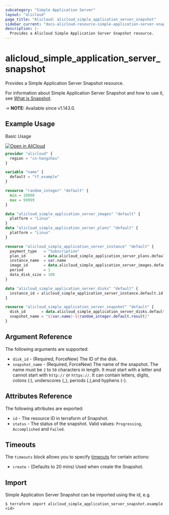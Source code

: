 ```yaml
---
subcategory: "Simple Application Server"
layout: "alicloud"
page_title: "Alicloud: alicloud_simple_application_server_snapshot"
sidebar_current: "docs-alicloud-resource-simple-application-server-snapshot"
description: |-
  Provides a Alicloud Simple Application Server Snapshot resource.
---
```


# alicloud_simple_application_server_snapshot

Provides a Simple Application Server Snapshot resource.

For information about Simple Application Server Snapshot and how to use it, see [What is Snapshot](https://www.alibabacloud.com/help/doc-detail/190452.htm).

-> **NOTE:** Available since v1.143.0.

## Example Usage

Basic Usage

<div style="display: block;margin-bottom: 40px;"><div class="oics-button" style="float: right;position: absolute;margin-bottom: 10px;">
  <a href="https://api.aliyun.com/api-tools/terraform?resource=alicloud_simple_application_server_snapshot&exampleId=a1423c32-da0a-2905-0ae4-e77eeb1588c419f26a93&activeTab=example&spm=docs.r.simple_application_server_snapshot.0.a1423c32da&intl_lang=EN_US" target="_blank">
    <img alt="Open in AliCloud" src="https://img.alicdn.com/imgextra/i1/O1CN01hjjqXv1uYUlY56FyX_!!6000000006049-55-tps-254-36.svg" style="max-height: 44px; max-width: 100%;">
  </a>
</div></div>

```terraform
provider "alicloud" {
  region = "cn-hangzhou"
}

variable "name" {
  default = "tf_example"
}

resource "random_integer" "default" {
  min = 10000
  max = 99999
}

data "alicloud_simple_application_server_images" "default" {
  platform = "Linux"
}
data "alicloud_simple_application_server_plans" "default" {
  platform = "Linux"
}

resource "alicloud_simple_application_server_instance" "default" {
  payment_type   = "Subscription"
  plan_id        = data.alicloud_simple_application_server_plans.default.plans.0.id
  instance_name  = var.name
  image_id       = data.alicloud_simple_application_server_images.default.images.0.id
  period         = 1
  data_disk_size = 100
}

data "alicloud_simple_application_server_disks" "default" {
  instance_id = alicloud_simple_application_server_instance.default.id
}

resource "alicloud_simple_application_server_snapshot" "default" {
  disk_id       = data.alicloud_simple_application_server_disks.default.ids.0
  snapshot_name = "${var.name}-${random_integer.default.result}"
}
```

## Argument Reference

The following arguments are supported:

* `disk_id` - (Required, ForceNew) The ID of the disk.
* `snapshot_name` - (Required, ForceNew) The name of the snapshot. The name must be `2` to `50` characters in length. It must start with a letter and cannot start with `http://` or `https://`. It can contain letters, digits, colons (:), underscores (_), periods (.),and hyphens (-).

## Attributes Reference

The following attributes are exported:

* `id` - The resource ID in terraform of Snapshot.
* `status` - The status of the snapshot. Valid values: `Progressing`, `Accomplished` and `Failed`.

## Timeouts

The `timeouts` block allows you to specify [timeouts](https://www.terraform.io/docs/configuration-0-11/resources.html#timeouts) for certain actions:

* `create` - (Defaults to 20 mins) Used when create the Snapshot.

## Import

Simple Application Server Snapshot can be imported using the id, e.g.

```shell
$ terraform import alicloud_simple_application_server_snapshot.example <id>
```
